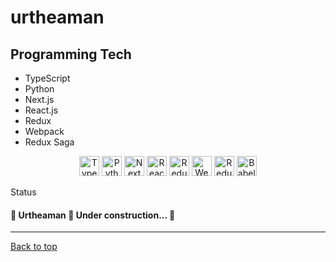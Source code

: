 <div id="top"> 
  <h1>urtheaman</h1>
</div>

<h2>Programming Tech</h2>
<ul>
<li>
  TypeScript
</li>
<li>
Python
  </li>
  <li>
  Next.js
  </li>
  <li>
  React.js
  </li>
  <li>
  Redux
  </li>
  <li>
  Webpack
  </li>
  <li>
  Redux Saga
</li>
</ul>




<div align="center">
<img alt="TypeScript" title="TypeScript" width="32" height="32" src="https://cdn-images-1.medium.com/max/1200/1*mn6bOs7s6Qbao15PMNRyOA.png">
<img alt="Python" title="Python" width="32" height="32" src="https://th.bing.com/th/id/OIP.5kvpxVbWPk7jHs3psz0BowHaGf?pid=ImgDet&rs=1">
<img alt="Next" width="32" height="32" title="Next" src="https://cdn.auth0.com/blog/next3/logo.png">
<img alt="React" title="React" width="32" height="32" src="https://th.bing.com/th/id/R.f81a6f373c244b1f70f4b7402b5ab372?rik=rbXh4ieLuKt%2bmA&riu=http%3a%2f%2flogos-download.com%2fwp-content%2fuploads%2f2016%2f09%2fReact_logo_logotype_emblem.png&ehk=QhGOkKcUKCU7FBQgHOajOiJqJBACUTD2Ni6LsfqzCEA%3d&risl=&pid=ImgRaw&r=0">
<img alt="Redux" title="Redux" width="32" height="32" src="https://careers.veepee.com/wp-content/uploads/TECHNO_Redux-Logo.png">
<img alt="Webpack" title="Webpack" width="32" height="32" src="https://raw.githubusercontent.com/webpack/media/master/logo/icon-square-big.png">
<img alt="Redux Saga" title="Redux Saga" width="32" src="https://cdn.freebiesupply.com/logos/large/2x/redux-saga-logo-png-transparent.png">
<img alt="Babel" title="Babel" width="32" src="https://raw.githubusercontent.com/babel/logo/master/babel.png">
</div>

Status

<h4>
	🚧  Urtheaman 🚀 Under construction...  🚧
</h4>

<hr>
<a href="#top">Back to top</a>
